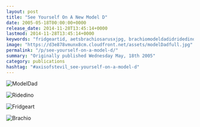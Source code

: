 ```yaml
---
layout: post
title: "See Yourself On A New Model D"
date: 2005-05-18T00:00:00+0000
release_date: 2014-11-28T13:45:14+0000
lastmod: 2014-11-28T13:45:14+0000
keywords: "fridgeartid, aetsbrachiosarusxjpg, brachiomodeldadidridedinoidfridgeartidbrachioid, aetsfridgeartjpg, ridedinoid"
image: "https://d3e878vmunx8cm.cloudfront.net/assets/modelDadfull.jpg"
permalink: "/p/see-yourself-on-a-model-d/"
summary: "Originally published Wednesday May, 18th 2005"
category: publications
hashtag: "#axisofstevil_see-yourself-on-a-model-d"
---
```


[id_1]: https://d3e878vmunx8cm.cloudfront.net/assets/modelDadfull.jpg "ModelDad"[id_2]: https://d3e878vmunx8cm.cloudfront.net/assets/ridedinofull.jpg "Ridedino"[id_3]: https://d3e878vmunx8cm.cloudfront.net/assets/fridgeart.jpg "Fridgeart"[id_4]: https://d3e878vmunx8cm.cloudfront.net/assets/Brachiosarus1600x1280.jpg "Brachio"
![ModelDad][id_1]

![Ridedino][id_2]

![Fridgeart][id_3]

![Brachio][id_4]

